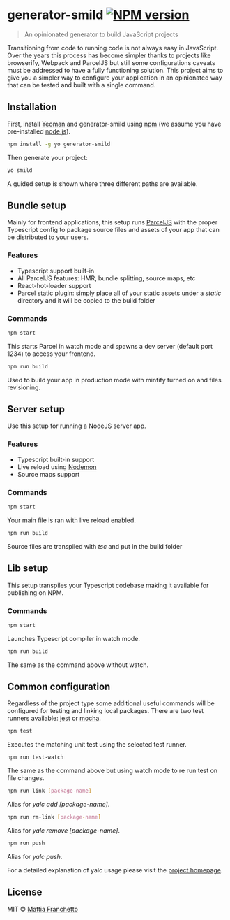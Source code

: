 # generator-smild [![NPM version][npm-image]][npm-url]
> An opinionated generator to build JavaScript projects

Transitioning from code to running code is not always easy in JavaScript. Over the years this process has become simpler thanks to projects like browserify, Webpack and ParcelJS but still some configurations caveats must be addressed to have a fully functioning solution. This project aims to give you a simpler way to configure your application in an opinionated way that can be tested and built with a single command.

## Installation

First, install [Yeoman](http://yeoman.io) and generator-smild using [npm](https://www.npmjs.com/) (we assume you have pre-installed [node.js](https://nodejs.org/)).

```bash
npm install -g yo generator-smild
```

Then generate your project:

```bash
yo smild
```

A guided setup is shown where three different paths are available.

## Bundle setup

Mainly for frontend applications, this setup runs [ParcelJS](https://parceljs.org) with the proper Typescript config to package source files and assets of your app that can be distributed to your users.

### Features
- Typescript support built-in
- All ParcelJS features: HMR, bundle splitting, source maps, etc
- React-hot-loader support
- Parcel static plugin: simply place all of your static assets under a _static_ directory and it will be copied to the build folder

### Commands

```bash
npm start
```
This starts Parcel in watch mode and spawns a dev server (default port 1234) to access your frontend.

```bash
npm run build
```
Used to build your app in production mode with minfify turned on and files revisioning.

## Server setup

Use this setup for running a NodeJS server app.

### Features

- Typescript built-in support
- Live reload using [Nodemon](https://nodemon.io)
- Source maps support

### Commands

```bash
npm start
```
Your main file is ran with live reload enabled.

```bash
npm run build
```
Source files are transpiled with _tsc_ and put in the build folder

## Lib setup

This setup transpiles your Typescript codebase making it available for publishing on NPM.

### Commands

```bash
npm start
```
Launches Typescript compiler in watch mode.

```bash
npm run build
```
The same as the command above without watch.

## Common configuration

Regardless of the project type some additional useful commands will be configured for testing and linking local packages. There are two test runners available: [jest](https://jestjs.io) or [mocha](http://mochajs.org).

```bash
npm test
```
Executes the matching unit test using the selected test runner.

```bash
npm run test-watch
```
The same as the command above but using watch mode to re run test on file changes.

```bash
npm run link [package-name]
```
Alias for _yalc add [package-name]_.

```bash
npm run rm-link [package-name]
```
Alias for _yalc remove [package-name]_.

```bash
npm run push
```
Alias for _yalc push_.

For a detailed explanation of yalc usage please visit the [project homepage](https://github.com/whitecolor/yalc).

## License

MIT © [Mattia Franchetto](https://medium.com/@mtfranchetto)


[npm-image]: https://badge.fury.io/js/generator-smild.svg
[npm-url]: https://npmjs.org/package/generator-smild
